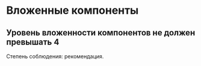 # Вложенные компоненты

## Уровень вложенности компонентов не должен превышать 4

Степень соблюдения: рекомендация.

